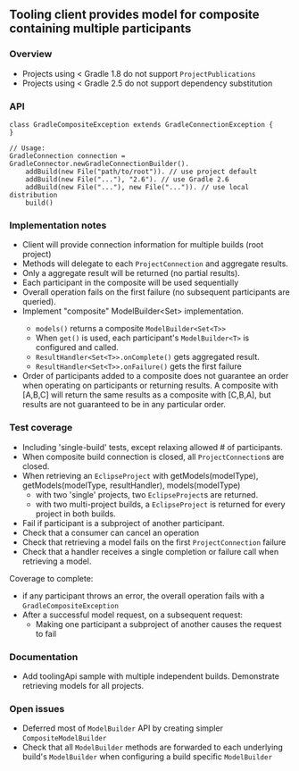 ## Tooling client provides model for composite containing multiple participants

### Overview

- Projects using < Gradle 1.8 do not support `ProjectPublications`
- Projects using < Gradle 2.5 do not support dependency substitution

### API

    class GradleCompositeException extends GradleConnectionException {
    }

    // Usage:
    GradleConnection connection = GradleConnector.newGradleConnectionBuilder().
        addBuild(new File("path/to/root")). // use project default
        addBuild(new File("..."), "2.6"). // use Gradle 2.6
        addBuild(new File("..."), new File("...")). // use local distribution
        build()

### Implementation notes

- Client will provide connection information for multiple builds (root project)
- Methods will delegate to each `ProjectConnection` and aggregate results.
- Only a aggregate result will be returned (no partial results).
- Each participant in the composite will be used sequentially
- Overall operation fails on the first failure (no subsequent participants are queried).
- Implement "composite" ModelBuilder<Set<T>> implementation.
    - `models()` returns a composite `ModelBuilder<Set<T>>`
    - When `get()` is used, each participant's `ModelBuilder<T>` is configured and called.
    - `ResultHandler<Set<T>>.onComplete()` gets aggregated result.
    - `ResultHandler<Set<T>>.onFailure()` gets the first failure
- Order of participants added to a composite does not guarantee an order when operating on participants or returning results.  A composite with [A,B,C] will return the same results as a composite with [C,B,A], but results are not guaranteed to be in any particular order.

### Test coverage

- Including 'single-build' tests, except relaxing allowed # of participants.
- When composite build connection is closed, all `ProjectConnection`s are closed.
- When retrieving an `EclipseProject` with getModels(modelType), getModels(modelType, resultHandler), models(modelType)
    - with two 'single' projects, two `EclipseProject`s are returned.
    - with two multi-project builds, a `EclipseProject` is returned for every project in both builds.
- Fail if participant is a subproject of another participant.
- Check that a consumer can cancel an operation
- Check that retrieving a model fails on the first `ProjectConnection` failure
- Check that a handler receives a single completion or failure call when retrieving a model.

Coverage to complete:

- if any participant throws an error, the overall operation fails with a `GradleCompositeException`
- After a successful model request, on a subsequent request:
    - Making one participant a subproject of another causes the request to fail


### Documentation

- Add toolingApi sample with multiple independent builds. Demonstrate retrieving models for all projects.

### Open issues

- Deferred most of `ModelBuilder` API by creating simpler `CompositeModelBuilder`
- Check that all `ModelBuilder` methods are forwarded to each underlying build's `ModelBuilder` when configuring a build specific `ModelBuilder`
